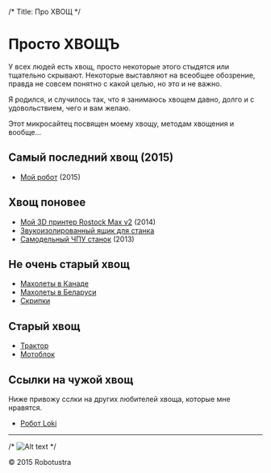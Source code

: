/*
Title: Про ХВОЩ
*/

Просто ХВОЩЪ
============

У всех людей есть хвощ, просто некоторые этого стыдятся или тщательно скрывают. 
Некоторые выставляют на всеобщее обозрение, правда не совсем понятно с какой целью, 
но это и не важно.	

Я родился, и случилось так, что я занимаюсь хвощем давно, долго и с удовольствием, 
чего и вам желаю.

Этот микросайтец посвящен моему хвощу, методам хвощения и вообще...


Самый последний хвощ (2015)
--------------------

+ [Мой робот](/public/my-robot) (2015)

Хвощ поновее
------------

+ [Мой 3D принтер Rostock Max v2](/public/3d-printer) (2014)
+ [Звукоизолированный ящик для станка](/public/sound-box)
+ [Самодельный ЧПУ станок](/public/my-cnc-mill) (2013)

Не очень старый хвощ
--------------------

+ [Махолеты в Канаде](/public/maholet2)
+ [Махолеты в Беларуси](/public/maholet1)
+ [Скрипки](/public/violins)

Старый хвощ
-----------

+ [Трактор](/public/traktor)
+ [Мотоблок](/public/motoblok)

Ссылки на чужой хвощ
--------------------

Ниже привожу сслки на других любителей хвоща, которые мне нравятся.

+ [Робот Loki](http://www.dshinsel.com/loki/)

- - -

/*
![Alt text](../p1.jpg "Test image")
*/

<div class="footer">
        &copy; 2015 Robotustra
</div>